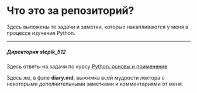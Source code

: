 # Что это за репозиторий?
Здесь выложены те задачи и заметки, которые накапливаются у меня в процессе изучения Python.

------------
##### Директория stepik_512

Здесь ответы на задачи по курсу [Python: основы и применение](https://stepik.org/course/512/ "Python: основы и применение")

Здесь же, в фале **diary.md**, выжимка всей мудрости лектора с некоторыми дополнительными заметками и комментариями от меня.
